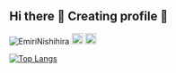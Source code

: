 ## Hi there 👋 Creating profile 🐹

<p align="left"><a href="https://github.com/EmiriNishihira/EmiriNishihira/" style="text-decoration: none;"><img src="https://komarev.com/ghpvc/?username=EmiriNishihira" alt="EmiriNishihira"/></a>
  <a href="http://qiita.com/emiri0414" style="text-decoration: none;"><img height="20" src="https://qiita-badge.apiapi.app/s/emiri0414/posts.svg"/></a>
  <a href="http://qiita.com/emiri0414" style="text-decoration: none;"><img height="20" src="https://qiita-badge.apiapi.app/s/emiri0414/contributions.svg"/></a>
</p>

[![Top Langs](https://github-readme-stats.vercel.app/api/top-langs/?username=EmiriNishihira&layout=donut)](https://github.com/EmiriNishihira/github-readme-stats)

